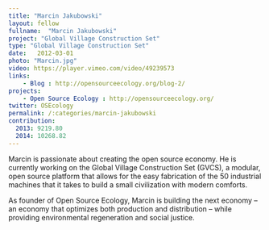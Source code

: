 ```yaml
---
title: "Marcin Jakubowski"
layout: fellow
fullname:  "Marcin Jakubowski"
project: "Global Village Construction Set"
type: "Global Village Construction Set"
date:   2012-03-01
photo: "Marcin.jpg"
video: https://player.vimeo.com/video/49239573
links:
    - Blog : http://opensourceecology.org/blog-2/
projects:
    - Open Source Ecology : http://opensourceecology.org/
twitter: OSEcology
permalink: /:categories/marcin-jakubowski
contribution:
  2013: 9219.80
  2014: 10268.82
---
```

Marcin is passionate about creating the open source economy. He is currently working on the Global Village Construction Set (GVCS), a modular, open source platform that allows for the easy fabrication of the 50 industrial machines that it takes to build a small civilization with modern comforts.

As founder of Open Source Ecology, Marcin is building the next economy – an economy that optimizes both production and distribution – while providing environmental regeneration and social justice.
